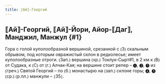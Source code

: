 ```yaml
---
title: ⟦Ай⟧-Георгий
---
```

## ⟦Ай⟧-Георгий, ⟦Ай⟧-Йори, Айор-⟦Даг⟧, Манджил, Манжул {#1}

Гора с голой куполообразной вершиной, срезанной с ⦅З⦆ скальным обрывом, под которым овражистый склон в редколесье; имеет куполообразные отроги. ⦅Зап.⦆ вершина ⦅хр.⦆ Токлук-Сырт#1, в 2 км к ⦅В⦆ от Судака, к ⦅С⦆ от ⦅г.⦆ Алчак-Кая; на вершине стоит репер – ❶, ❷, ❸ из ⦅греч.⦆ Святой Георгий – по ⦅б.⦆ монастырю на ⦅зап.⦆ склоне горы; ❹, ❺ ⦅ср.⦆ ⦅р.пл.⦆ манжули – ⦃З5⦄.
